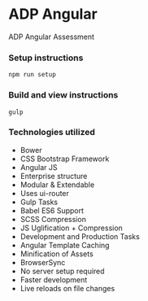 # ADP Angular
ADP Angular Assessment

### Setup instructions
`npm run setup`

### Build and view instructions
`gulp`

### Technologies utilized
- Bower
 - CSS Bootstrap Framework
 - Angular JS
  - Enterprise structure
  - Modular & Extendable
  - Uses ui-router
- Gulp Tasks
 - Babel ES6 Support
 - SCSS Compression
 - JS Uglification + Compression
 - Development and Production Tasks
 - Angular Template Caching
 - Minification of Assets
- BrowserSync
 - No server setup required
 - Faster development
 - Live reloads on file changes